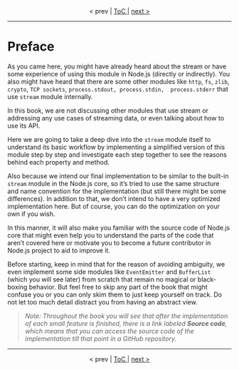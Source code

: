 <div align="center">
  <span> < prev </span>
  |
  <a title="Go to the Table of Contents" href="/book#table-of-contents"> ToC </a>
  |
  <a title="Next Chapter | What is Stream?" href="/book/What-is-Stream.md"> next > </a>
</div>

***

# Preface

As you came here, you might have already heard about the stream or have some experience of using this module in Node.js (directly or indirectly). You also might have heard that there are some other modules like `http`, `fs`, `zlib`, `crypto`, `TCP sockets`, `process.stdout, process.stdin, 
process.stderr` that use `stream` module internally.

In this book, we are not discussing other modules that use stream or addressing any use cases of streaming data, or even talking about how to use its API.

Here we are going to take a deep dive into the `stream` module itself to understand its basic workflow by implementing a simplified version of this module step by step and investigate each step together to see the reasons behind each property and method.

Also because we intend our final implementation to be similar to the built-in `stream` module in the Node.js core, so it’s tried to use the same structure and name convention for the implementation (but still there might be some differences). In addition to that, we don’t intend to have a very optimized implementation here. But of course, you can do the optimization on your own if you wish.

In this manner, it will also make you familiar with the source code of Node.js core that might even help you to understand the parts of the code that aren’t covered here or motivate you to become a future contributor in Node.js project to aid to improve it.

Before starting, keep in mind that for the reason of avoiding ambiguity, we even implement some side modules like `EventEmitter` and `BufferList` (which you will see later) from scratch that remain no magical or black-boxing behavior. But feel free to skip any part of the book that might confuse you or you can only skim them to just keep yourself on track. Do not let too much detail distract you from having an abstract view.

> *Note: Throughout the book you will see that after the implementation of each small feature is finished, there is a link labeled **Source code**, which means that you can access the source code of the implementation till that point in a GitHub repository.*

***

<div align="center">
  <span> < prev </span>
  |
  <a title="Go to the Table of Contents" href="/book#table-of-contents"> ToC </a>
  |
  <a title="Next Chapter | What is Stream?" href="/book/What-is-Stream.md"> next > </a>
</div>
